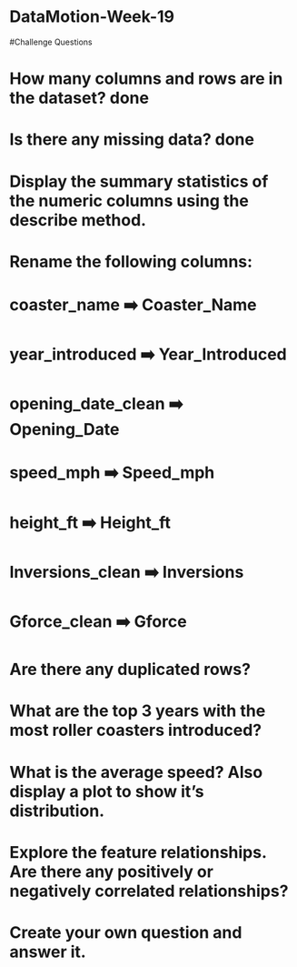# DataMotion-Week-19

#Challenge Questions

# How many columns and rows are in the dataset? done
#   Is there any missing data? done
#   Display the summary statistics of the numeric columns using the describe method.
# Rename the following columns:
#   coaster_name ➡️ Coaster_Name
# year_introduced ➡️ Year_Introduced
# opening_date_clean ➡️ Opening_Date
# speed_mph ➡️ Speed_mph
# height_ft ➡️ Height_ft
# Inversions_clean ➡️ Inversions
# Gforce_clean ➡️ Gforce
# Are there any duplicated rows?
#   What are the top 3 years with the most roller coasters introduced?
#   What is the average speed? Also display a plot to show it’s distribution.
# Explore the feature relationships. Are there any positively or negatively correlated relationships?
#   Create your own question and answer it.